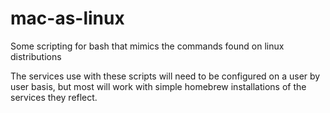 # mac-as-linux
Some scripting for bash that mimics the commands found on linux distributions

The services use with these scripts will need to be configured on a user by user basis, but most will work with simple homebrew installations of the services they reflect. 
